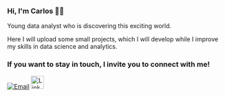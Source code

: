 ### Hi, I'm Carlos 👨‍💻

Young data analyst who is discovering this exciting world.

Here I will upload some small projects, which I will develop while I improve my skills in data science and analytics.

### If you want to stay in touch, I invite you to connect with me!
[![Email](https://img.shields.io/badge/Gmail-D14836?style=for-the-badge&logo=gmail&logoColor=white)](mailto:sukhmansinghbhogal@gmail.com)
<a href="https://www.linkedin.com/in/carlos-martin-rengel/" target="_blank" rel="nofollow">
    <img src="https://user-images.githubusercontent.com/64377961/171752276-9ee0d0b7-e6b9-4790-9b66-a51cff145566.png" alt="LinkedIn" width="30px" height="30px" />
<!--
**CarlosMartinRengel/CarlosMartinRengel** is a ✨ _special_ ✨ repository because its `README.md` (this file) appears on your GitHub profile.

Here are some ideas to get you started:

- 🔭 I’m currently working on ...
- 🌱 I’m currently learning ...
- 👯 I’m looking to collaborate on ...
- 🤔 I’m looking for help with ...
- 💬 Ask me about ...
- 📫 How to reach me: ...
- 😄 Pronouns: ...
- ⚡ Fun fact: ...
-->
